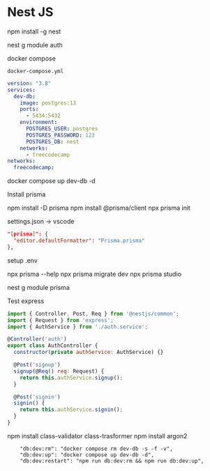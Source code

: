 # Nest JS

npm install -g nest

nest g module auth

docker compose

`docker-compose.yml`

```yml
version: "3.8"
services:
  dev-db:
    image: postgres:13
    ports:
      - 5434:5432
    environment:
      POSTGRES_USER: postgres
      POSTGRES_PASSWORD: 123
      POSTGRES_DB: nest
    networks:
      - freecodecamp
networks:
  freecodecamp:
```

docker compose up dev-db -d

Install prisma

npm install -D prisma
npm install @prisma/client
npx prisma init

settings.json -> vscode

```json
"[prisma]": {
  "editor.defaultFormatter": "Prisma.prisma"
},
```

setup .env

npx prisma --help
npx prisma migrate dev
npx prisma studio

nest g module prisma

Test express

```js
import { Controller, Post, Req } from '@nestjs/common';
import { Request } from 'express';
import { AuthService } from './auth.service';

@Controller('auth')
export class AuthController {
  constructor(private authService: AuthService) {}

  @Post('signup')
  signup(@Req() req: Request) {
    return this.authService.signup();
  }

  @Post('signin')
  signin() {
    return this.authService.signin();
  }
}

```

npm install class-validator class-trasformer
npm install argon2

```
    "db:dev:rm": "docker compose rm dev-db -s -f -v",
    "db:dev:up": "docker compose up dev-db -d",
    "db:dev:restart": "npm run db:dev:rm && npm run db:dev:up",

```
